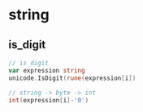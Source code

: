 # string

## is_digit
```go
// is digit
var expression string
unicode.IsDigit(rune(expression[i])

// string -> byte -> int
int(expression[i]-'0')
```
